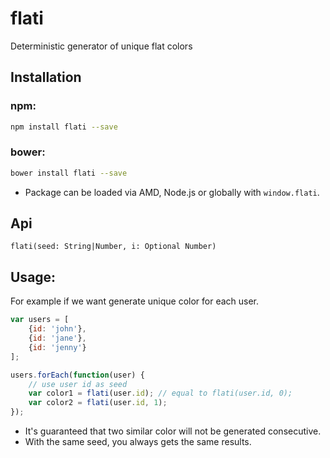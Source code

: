# flati

Deterministic generator of unique flat colors

## Installation

### npm:
```sh
npm install flati --save
```

### bower:
```sh
bower install flati --save
```

* Package can be loaded via AMD, Node.js or globally with `window.flati`.

## Api

`flati(seed: String|Number, i: Optional Number)`

## Usage:

For example if we want generate unique color for each user.

```javascript
var users = [
    {id: 'john'},
    {id: 'jane'},
    {id: 'jenny'}
];

users.forEach(function(user) {
    // use user id as seed
    var color1 = flati(user.id); // equal to flati(user.id, 0);
    var color2 = flati(user.id, 1);
});
```

* It's guaranteed that two similar color will not be generated consecutive.
* With the same seed, you always gets the same results.

